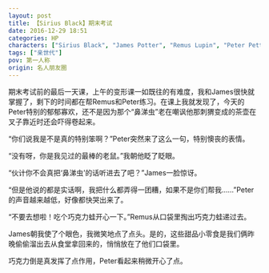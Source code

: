 ```yaml
---
layout: post
title: 【Sirius Black】期末考试
date: 2016-12-29 18:51
categories: HP
characters: ["Sirius Black", "James Potter", "Remus Lupin", "Peter Pettigrew"]
tags: ["亲世代"]
pov: 第一人称
origin: 名人朋友圈
---
```


期末考试前的最后一天课，上午的变形课一如既往的有难度，我和James很快就掌握了，剩下的时间都在帮Remus和Peter练习。在课上我就发现了，今天的Peter特别的郁郁寡欢，还不是因为那个“鼻涕虫”老在嘲讽他那刺猬变成的茶壶在叉子靠近时还会吓得卷起来。

“你们说我是不是真的特别笨啊？”Peter突然来了这么一句，特别懊丧的表情。

“没有呀，你是我见过的最棒的老鼠。”我朝他眨了眨眼。

“伙计你不会真把‘鼻涕虫’的话听进去了吧？”James一脸惊讶。

“但是他说的都是实话啊，我把什么都弄得一团糟，如果不是你们帮我……”Peter的声音越来越低，好像都快哭出来了。

“不要去想啦！吃个巧克力蛙开心一下。”Remus从口袋里掏出巧克力蛙递过去。

James朝我使了个眼色，我微笑地点了点头。是的，这些甜品小零食是我们俩昨晚偷偷溜出去从食堂拿回来的，悄悄放在了他们口袋里。

巧克力倒是真发挥了点作用，Peter看起来稍微开心了点。
